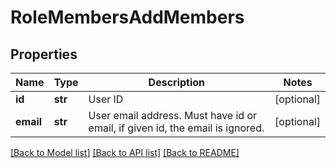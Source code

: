 # RoleMembersAddMembers

## Properties
Name | Type | Description | Notes
------------ | ------------- | ------------- | -------------
**id** | **str** | User ID | [optional] 
**email** | **str** | User email address. Must have id or email, if given id, the email is ignored. | [optional] 

[[Back to Model list]](../README.md#documentation-for-models) [[Back to API list]](../README.md#documentation-for-api-endpoints) [[Back to README]](../README.md)

